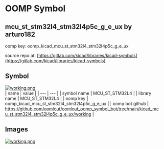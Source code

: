# OOMP Symbol  
## mcu_st_stm32l4_stm32l4p5c_g_e_ux  by arturo182  
  
oomp key: oomp_kicad_mcu_st_stm32l4_stm32l4p5c_g_e_ux  
  
source repo at: [https://gitlab.com/kicad/libraries/kicad-symbols](https://gitlab.com/kicad/libraries/kicad-symbols)  
## Symbol  
  
[![working.png](working_600.png)](working.png)  
| name | value | 
| --- | --- | 
| symbol name | MCU_ST_STM32L4 | 
| library name | MCU_ST_STM32L4 | 
| oomp key | oomp_kicad_mcu_st_stm32l4_stm32l4p5c_g_e_ux | 
| oomp bot github | https://github.com/oomlout/oomlout_oomp_symbol_bot/tree/main/kicad_mcu_st_stm32l4_stm32l4p5c_g_e_ux/working | 
## Images  
  
[![working.png](working_140.png)](working.png)  
